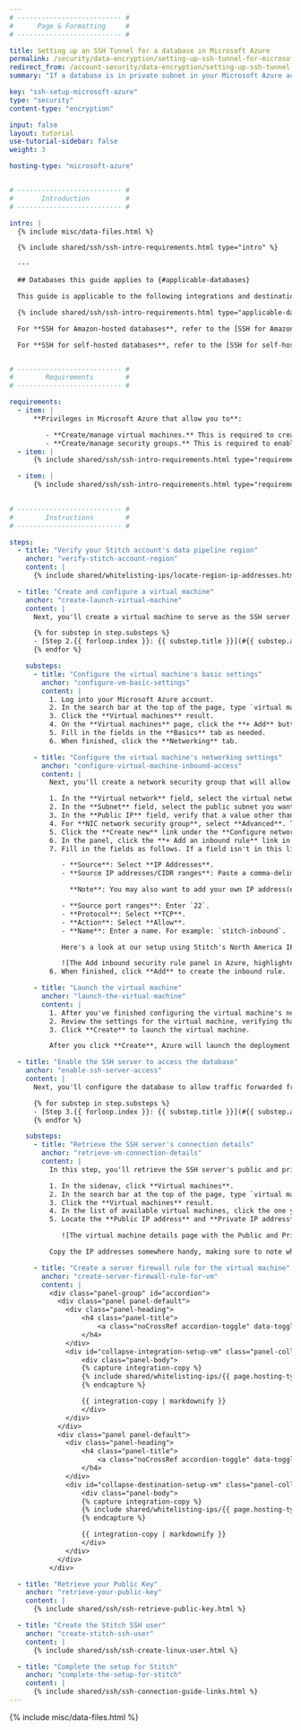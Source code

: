 ```yaml
---
# -------------------------- #
#      Page & Formatting     #
# -------------------------- #

title: Setting up an SSH Tunnel for a database in Microsoft Azure
permalink: /security/data-encryption/setting-up-ssh-tunnel-for-microsoft-azure
redirect_from: /account-security/data-encryption/setting-up-ssh-tunnel-for-microsoft-azure
summary: "If a database is in private subnet in your Microsoft Azure account, you can use an SSH tunnel to connect Stitch. This tutorial will walk you through setting up an SSH server and configuring access for a Microsoft Azure SQL Server or Microsoft Azure Synapse Analytics connection to Stitch."

key: "ssh-setup-microsoft-azure"
type: "security"
content-type: "encryption"

input: false
layout: tutorial
use-tutorial-sidebar: false
weight: 3

hosting-type: "microsoft-azure"


# -------------------------- #
#       Introduction         #
# -------------------------- #

intro: |
  {% include misc/data-files.html %}

  {% include shared/ssh/ssh-intro-requirements.html type="intro" %}

  ---

  ## Databases this guide applies to {#applicable-databases}

  This guide is applicable to the following integrations and destinations:

  {% include shared/ssh/ssh-intro-requirements.html type="applicable-databases" %}

  For **SSH for Amazon-hosted databases**, refer to the [SSH for Amazon guide]({{ link.security.ssh-amazon | prepend: site.baseurl }}).

  For **SSH for self-hosted databases**, refer to the [SSH for self-hosted databases guide]({{ link.security.ssh-generic | prepend: site.baseurl }}).


# -------------------------- #
#        Requirements        #
# -------------------------- #

requirements:
  - item: |
      **Privileges in Microsoft Azure that allow you to**:

         - **Create/manage virtual machines.** This is required to create the SSH server.
         - **Create/manage security groups.** This is required to enable access between Stitch, the SSH server, and the database.
  - item: |
      {% include shared/ssh/ssh-intro-requirements.html type="requirements" requirement-type="linux-familiarity" %}

  - item: |
      {% include shared/ssh/ssh-intro-requirements.html type="requirements" requirement-type="windows-ssh-client" %}
      

# -------------------------- #
#        Instructions        #
# -------------------------- #

steps:
  - title: "Verify your Stitch account's data pipeline region"
    anchor: "verify-stitch-account-region"
    content: |
      {% include shared/whitelisting-ips/locate-region-ip-addresses.html first-step=true %}

  - title: "Create and configure a virtual machine"
    anchor: "create-launch-virtual-machine"
    content: |
      Next, you'll create a virtual machine to serve as the SSH server. This publicly accessible instance will act as an intermediary, forwarding the traffic from Stitch through an encrypted tunnel to your private {{ destination.display_name }} instance.

      {% for substep in step.substeps %}
      - [Step 2.{{ forloop.index }}: {{ substep.title }}](#{{ substep.anchor }})
      {% endfor %}

    substeps:
      - title: "Configure the virtual machine's basic settings"
        anchor: "configure-vm-basic-settings"
        content: |
          1. Log into your Microsoft Azure account.
          2. In the search bar at the top of the page, type `virtual machines`.
          3. Click the **Virtual machines** result.
          4. On the **Virtual machines** page, click the **+ Add** button.
          5. Fill in the fields in the **Basics** tab as needed.
          6. When finished, click the **Networking** tab.

      - title: "Configure the virtual machine's networking settings"
        anchor: "configure-virtual-machine-inbound-access"
        content: |
          Next, you'll create a network security group that will allow inbound traffic from Stitch's IP addresses.

          1. In the **Virtual network** field, select the virtual network you want to associate with the virtual machine.
          2. In the **Subnet** field, select the public subnet you want to associate with the virtual machine.
          3. In the **Public IP** field, verify that a value other than **None** is selected. This is required to allow Stitch to successfully connect to the virtual machine.
          4. For **NIC network security group**, select **Advanced**. This will display the **Configure network security group** field.
          5. Click the **Create new** link under the **Configure network security group** field. This will open the **Create network security group** panel.
          6. In the panel, click the **+ Add an inbound rule** link in the **Inbound rules** section. This will open the **Add inbound security rule** panel.
          7. Fill in the fields as follows. If a field isn't in this list, **use the default value**:

             - **Source**: Select **IP Addresses**.
             - **Source IP addresses/CIDR ranges**: Paste a comma-delimited list of the Stitch IP addresses **for your Stitch data pipeline region** that you retrieved in [Step 1](#verify-stitch-account-region).

               **Note**: You may also want to add your own IP address(es) to this list. This ensures that you'll also be able to connect to the database via the virtual machine as needed.

             - **Source port ranges**: Enter `22`.
             - **Protocol**: Select **TCP**.
             - **Action**: Select **Allow**.
             - **Name**: Enter a name. For example: `stitch-inbound`.

             Here's a look at our setup using Stitch's North America IP address list:

             ![The Add inbound security rule panel in Azure, highlighted]({{ site.baseurl }}/images/shared/ssh/azure-inbound-security-rule.png)
          6. When finished, click **Add** to create the inbound rule.

      - title: "Launch the virtual machine"
        anchor: "launch-the-virtual-machine"
        content: |
          1. After you've finished configuring the virtual machine's networking settings, click the **Review + create** tab.
          2. Review the settings for the virtual machine, verifying that the **Public IP** field is not **None**.
          3. Click **Create** to launch the virtual machine.

          After you click **Create**, Azure will launch the deployment process for the virtual machine. This may take a few minutes to complete.

  - title: "Enable the SSH server to access the database"
    anchor: "enable-ssh-server-access"
    content: |
      Next, you'll configure the database to allow traffic forwarded from the virtual machine to access the database server. This is accomplished by whitelisting the virtual machine's private IP address in the server's firewall settings.

      {% for substep in step.substeps %}
      - [Step 3.{{ forloop.index }}: {{ substep.title }}](#{{ substep.anchor }})
      {% endfor %}

    substeps:
      - title: "Retrieve the SSH server's connection details"
        anchor: "retrieve-vm-connection-details"
        content: |
          In this step, you'll retrieve the SSH server's public and private IP addresses. The private IP address will be used in the next step, whereas the public IP address will be used to complete the setup in Stitch.

          1. In the sidenav, click **Virtual machines**.
          2. In the search bar at the top of the page, type `virtual machines`.
          3. Click the **Virtual machines** result.
          4. In the list of available virtual machines, click the one you created in [Step 2](#create-launch-virtual-machine). This will open the instance's details page.
          5. Locate the **Public IP address** and **Private IP address** fields, which are highlighted in the image below:

             ![The virtual machine details page with the Public and Private IP address fields highlighted]({{ site.baseurl }}/images/shared/ssh/azure-ssh-connection-details.png)

          Copy the IP addresses somewhere handy, making sure to note which is public and which is private. Confusing these values will lead to an unsuccessful connection in Stitch.

      - title: "Create a server firewall rule for the virtual machine"
        anchor: "create-server-firewall-rule-for-vm"
        content: |
          <div class="panel-group" id="accordion">
            <div class="panel panel-default">
              <div class="panel-heading">
                  <h4 class="panel-title">
                      <a class="noCrossRef accordion-toggle" data-toggle="collapse" data-parent="#accordion" href="#collapse-integration-setup-vm">I'm connecting an integration.</a>
                  </h4>
              </div>
              <div id="collapse-integration-setup-vm" class="panel-collapse collapse noCrossRef">
                  <div class="panel-body">
                  {% capture integration-copy %}
                  {% include shared/whitelisting-ips/{{ page.hosting-type }}.html connection-type="integration" type="ssh" %}
                  {% endcapture %}

                  {{ integration-copy | markdownify }}
                  </div>
              </div>
            </div>
            <div class="panel panel-default">
              <div class="panel-heading">
                  <h4 class="panel-title">
                      <a class="noCrossRef accordion-toggle" data-toggle="collapse" data-parent="#accordion" href="#collapse-destination-setup-vm">I'm connecting a destination.</a>
                  </h4>
              </div>
              <div id="collapse-destination-setup-vm" class="panel-collapse collapse noCrossRef">
                  <div class="panel-body">
                  {% capture integration-copy %}
                  {% include shared/whitelisting-ips/{{ page.hosting-type }}.html connection-type="destination" type="ssh" %}
                  {% endcapture %}

                  {{ integration-copy | markdownify }}
                  </div>
              </div>
            </div>
          </div>

  - title: "Retrieve your Public Key"
    anchor: "retrieve-your-public-key"
    content: |
      {% include shared/ssh/ssh-retrieve-public-key.html %}

  - title: "Create the Stitch SSH user"
    anchor: "create-stitch-ssh-user"
    content: |
      {% include shared/ssh/ssh-create-linux-user.html %}

  - title: "Complete the setup for Stitch"
    anchor: "complete-the-setup-for-stitch"
    content: |
      {% include shared/ssh/ssh-connection-guide-links.html %}
---
```

{% include misc/data-files.html %}